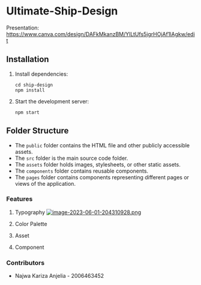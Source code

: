 # Ultimate-Ship-Design
Presentation: https://www.canva.com/design/DAFkMkanzBM/YlLtUfs5jgrHOjAf1lAgkw/edit

## Installation
1. Install dependencies:

   ```shell
   cd ship-design
   npm install
    ```

2. Start the development server:
    ```shell
   npm start
    ```
## Folder Structure

* The `public` folder contains the HTML file and other publicly accessible assets.
* The `src` folder is the main source code folder.
* The `assets` folder holds images, stylesheets, or other static assets.
* The `components` folder contains reusable components.
* The `pages` folder contains components representing different pages or views of the application.
### Features

1. Typography 
[![image-2023-06-01-204310928.png](https://i.postimg.cc/kGTgT70p/image-2023-06-01-204310928.png)](https://postimg.cc/H87mx1sw)
2. Color Palette

3. Asset

4. Component

### Contributors
- Najwa Kariza Anjelia - 2006463452
